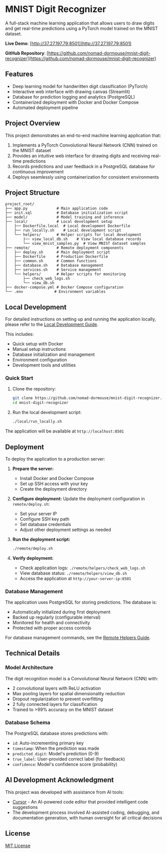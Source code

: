 # MNIST Digit Recognizer

A full-stack machine learning application that allows users to draw digits and get real-time predictions using a PyTorch model trained on the MNIST dataset.

**Live Demo**: [http://37.27.197.79:8501](http://37.27.197.79:8501)

**GitHub Repository**: [https://github.com/nomad-dormouse/mnist-digit-recognizer](https://github.com/nomad-dormouse/mnist-digit-recognizer)

## Features

- Deep learning model for handwritten digit classification (PyTorch)
- Interactive web interface with drawing canvas (Streamlit)
- Database for prediction logging and analytics (PostgreSQL)
- Containerized deployment with Docker and Docker Compose
- Automated deployment pipeline

## Project Overview

This project demonstrates an end-to-end machine learning application that:

1. Implements a PyTorch Convolutional Neural Network (CNN) trained on the MNIST dataset
2. Provides an intuitive web interface for drawing digits and receiving real-time predictions
3. Records predictions and user feedback in a PostgreSQL database for continuous improvement
4. Deploys seamlessly using containerization for consistent environments

## Project Structure

```
project_root/
├── app.py             # Main application code
├── init.sql           # Database initialization script
├── model/             # Model training and inference
├── local/             # Local development setup
│   ├── Dockerfile.local  # Local development Dockerfile
│   ├── run_locally.sh    # Local development script
│   └── helpers/       # Helper scripts for local development
│       ├── view_local_db.sh    # View local database records
│       └── view_mnist_samples.py  # View MNIST dataset samples
├── remote/            # Remote deployment components
│   ├── deploy.sh      # Main deployment script
│   ├── Dockerfile     # Production Dockerfile
│   ├── common.sh      # Common functions
│   ├── database.sh    # Database management
│   ├── services.sh    # Service management
│   └── helpers/       # Helper scripts for monitoring
│       ├── check_web_logs.sh
│       └── view_db.sh
├── docker-compose.yml # Docker Compose configuration
└── .env              # Environment variables
```

## Local Development

For detailed instructions on setting up and running the application locally, please refer to the [Local Development Guide](local/README.md).

This includes:
- Quick setup with Docker
- Manual setup instructions
- Database initialization and management
- Environment configuration
- Development tools and utilities

### Quick Start

1. Clone the repository:
   ```bash
   git clone https://github.com/nomad-dormouse/mnist-digit-recognizer.git
   cd mnist-digit-recognizer
   ```

2. Run the local development script:
   ```bash
   ./local/run_locally.sh
   ```

The application will be available at `http://localhost:8501`

## Deployment

To deploy the application to a production server:

1. **Prepare the server:**
   - Install Docker and Docker Compose
   - Set up SSH access with your key
   - Create the deployment directory

2. **Configure deployment:**
   Update the deployment configuration in `remote/deploy.sh`:
   - Set your server IP
   - Configure SSH key path
   - Set database credentials
   - Adjust other deployment settings as needed

3. **Run the deployment script:**
   ```bash
   ./remote/deploy.sh
   ```

4. **Verify deployment:**
   - Check application logs: `./remote/helpers/check_web_logs.sh`
   - View database status: `./remote/helpers/view_db.sh`
   - Access the application at `http://your-server-ip:8501`

### Database Management

The application uses PostgreSQL for storing predictions. The database is:
- Automatically initialized during first deployment
- Backed up regularly (configurable interval)
- Monitored for health and connectivity
- Protected with proper access controls

For database management commands, see the [Remote Helpers Guide](remote/helpers/README.md).

## Technical Details

### Model Architecture

The digit recognition model is a Convolutional Neural Network (CNN) with:
- 2 convolutional layers with ReLU activation
- Max pooling layers for spatial dimensionality reduction
- Dropout regularization to prevent overfitting
- 2 fully connected layers for classification
- Trained to >99% accuracy on the MNIST dataset

### Database Schema

The PostgreSQL database stores predictions with:
- `id`: Auto-incrementing primary key
- `timestamp`: When the prediction was made
- `predicted_digit`: Model's prediction (0-9)
- `true_label`: User-provided correct label (for feedback)
- `confidence`: Model's confidence score (probability)

## AI Development Acknowledgment

This project was developed with assistance from AI tools:
- [Cursor](https://cursor.sh/) - An AI-powered code editor that provided intelligent code suggestions
- The development process involved AI-assisted coding, debugging, and documentation generation, with human oversight for all critical decisions

## License

[MIT License](LICENSE) 
